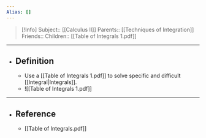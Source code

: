 ```yaml
---
Alias: []
---
```

> [!Info]
> Subject:: [[Calculus II]]
> Parents:: [[Techniques of Integration]]
> Friends:: 
> Children:: [[Table of Integrals 1.pdf]]
---
- ## Definition
	- Use a [[Table of Integrals 1.pdf]] to solve specific and difficult [[Integral|Integrals]].
	- ![[Table of Integrals 1.pdf]]
---
- ## Reference
	- [[Table of Integrals.pdf]]